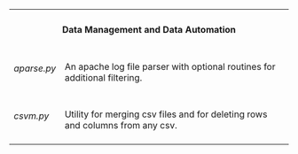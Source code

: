<table>
  <tr>
    <th colspan=2><h4> Data Management and Data Automation </h4></th>
  </tr>
  <tr>
    <td><h6> aparse.py </h6></td> 
    <td>An apache log file parser with optional routines for additional filtering.</td>
  </tr>
  <tr>
    <td><h6>csvm.py</h6></td>
    <td>Utility for merging csv files and for deleting rows and columns from any csv.</td> 
  </tr>
</p>
